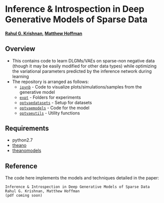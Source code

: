 # Inference \& Introspection in Deep Generative Models of Sparse Data

#### [Rahul G. Krishnan](mailto:rahul@cs.nyu.edu), [Matthew Hoffman](mailto:matt@matthewdhoffman.com)

## Overview
* This contains code to learn DLGMs/VAEs on sparse-non negative data (though it may be easily modified for other data types) while optimizing the variational 
parameters predicted by the inference network during learning
* The repository is arranged as follows:
	* [`ipynb`](./ipynb) - Code to visualize plots/simulations/samples from the generative model
	* [`expt`](./expt)  - Folders for experiments
	* [`optvaedatasets`](./optvaedatasets) - Setup for datasets 
	* [`optvaemodels`](./optvaemodels)   - Code for the model 
	* [`optvaeutils`](./optvaeutils)    - Utility functions 

## Requirements
* python2.7
* [theano](http://deeplearning.net/software/theano/)
* [theanomodels](https://github.com/clinicalml/theanomodels)


## Reference
The code here implements the models and techniques detailed in the paper:  
```
Inference & Introspection in Deep Generative Models of Sparse Data
Rahul G. Krishnan, Matthew Hoffman
(pdf coming soon)
```
